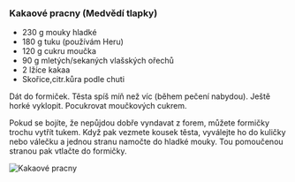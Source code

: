 ### Kakaové pracny (Medvědí tlapky)

- 230 g mouky hladké
- 180 g tuku (používám Heru)
- 120 g cukru moučka
- 90 g mletých/sekaných vlašských ořechů 
- 2 lžíce kakaa
- Skořice,citr.kůra podle chuti

Dát do formiček. Těsta spíš míň než víc (během pečení nabydou). Ještě horké vyklopit. Pocukrovat moučkových cukrem. 

Pokud se bojíte, že nepůjdou dobře vyndavat z forem, můžete formičky trochu vytřít tukem. Když pak vezmete kousek těsta, vyválejte ho do kuličky nebo válečku a jednou stranu namočte do hladké mouky. Tou pomoučenou stranou pak vtlačte do formičky. 

 ![Kakaové pracny](../img/kakaove_pracny.JPG) 
